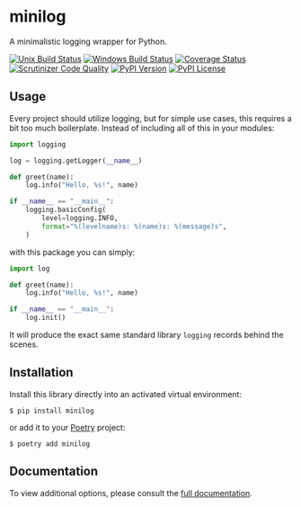 # minilog

A minimalistic logging wrapper for Python.

[![Unix Build Status](https://img.shields.io/travis/com/jacebrowning/minilog.svg?label=unix)](https://travis-ci.com/jacebrowning/minilog)
[![Windows Build Status](https://img.shields.io/appveyor/ci/jacebrowning/minilog.svg?label=windows)](https://ci.appveyor.com/project/jacebrowning/minilog)
[![Coverage Status](https://img.shields.io/coveralls/jacebrowning/minilog/main.svg)](https://coveralls.io/r/jacebrowning/minilog)
[![Scrutinizer Code Quality](https://img.shields.io/scrutinizer/g/jacebrowning/minilog.svg)](https://scrutinizer-ci.com/g/jacebrowning/minilog)
[![PyPI Version](https://img.shields.io/pypi/v/minilog.svg)](https://pypi.org/project/minilog)
[![PyPI License](https://img.shields.io/pypi/l/minilog.svg)](https://pypi.org/project/minilog)

## Usage

Every project should utilize logging, but for simple use cases, this requires a bit too much boilerplate. Instead of including all of this in your modules:

```python
import logging

log = logging.getLogger(__name__)

def greet(name):
    log.info("Hello, %s!", name)

if __name__ == "__main__":
    logging.basicConfig(
        level=logging.INFO,
        format="%(levelname)s: %(name)s: %(message)s",
    )
```

with this package you can simply:

```python
import log

def greet(name):
    log.info("Hello, %s!", name)

if __name__ == "__main__":
    log.init()
```

It will produce the exact same standard library `logging` records behind the scenes.

## Installation

Install this library directly into an activated virtual environment:

```text
$ pip install minilog
```

or add it to your [Poetry](https://poetry.eustace.io/) project:

```text
$ poetry add minilog
```

## Documentation

To view additional options, please consult the [full documentation](https://minilog.readthedocs.io/en/latest/logging/).
